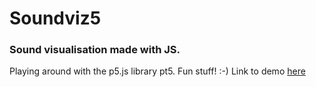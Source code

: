 # Soundviz5
### Sound visualisation made with JS.
Playing around with the p5.js library pt5. Fun stuff! :-)
Link to demo [here](https://jsundgren.github.io/Soundviz5/)